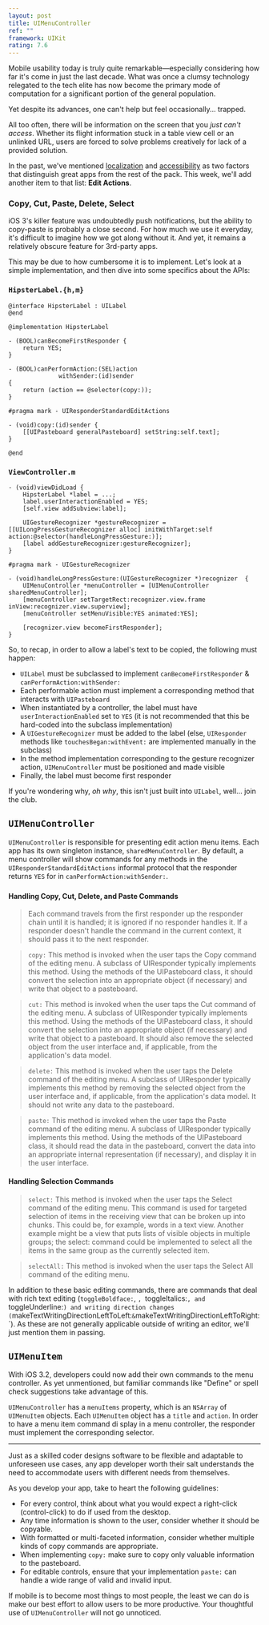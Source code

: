 ```yaml
---
layout: post
title: UIMenuController
ref: ""
framework: UIKit
rating: 7.6
---
```


Mobile usability today is truly quite remarkable—especially considering how far it's come in just the last decade. What was once a clumsy technology relegated to the tech elite has now become the primary mode of computation for a significant portion of the general population.

Yet despite its advances, one can't help but feel occasionally... trapped.

All too often, there will be information on the screen that you _just can't access_. Whether its flight information stuck in a table view cell or an unlinked URL, users are forced to solve problems creatively for lack of a provided solution.

In the past, we've mentioned [localization](http://nshipster.com/nslocalizedstring) and [accessibility](http://nshipster.com/uiaccessibility) as two factors that distinguish great apps from the rest of the pack. This week, we'll add another item to that list: **Edit Actions**.

### Copy, Cut, Paste, Delete, Select

iOS 3's killer feature was undoubtedly push notifications, but the ability to copy-paste is probably a close second. For how much we use it everyday, it's difficult to imagine how we got along without it. And yet, it remains a relatively obscure feature for 3rd-party apps.

This may be due to how cumbersome it is to implement. Let's look at a simple implementation, and then dive into some specifics about the APIs:

### `HipsterLabel.{h,m}`

~~~{objective-c}
@interface HipsterLabel : UILabel
@end

@implementation HipsterLabel

- (BOOL)canBecomeFirstResponder {
    return YES;
}

- (BOOL)canPerformAction:(SEL)action
              withSender:(id)sender
{
    return (action == @selector(copy:));
}

#pragma mark - UIResponderStandardEditActions

- (void)copy:(id)sender {
   	[[UIPasteboard generalPasteboard] setString:self.text];
}

@end
~~~

### `ViewController.m`

~~~{objective-c}
- (void)viewDidLoad {
	HipsterLabel *label = ...;
	label.userInteractionEnabled = YES;
    [self.view addSubview:label];

    UIGestureRecognizer *gestureRecognizer = [[UILongPressGestureRecognizer alloc] initWithTarget:self action:@selector(handleLongPressGesture:)];
    [label addGestureRecognizer:gestureRecognizer];
}

#pragma mark - UIGestureRecognizer

- (void)handleLongPressGesture:(UIGestureRecognizer *)recognizer  {
	UIMenuController *menuController = [UIMenuController sharedMenuController];
    [menuController setTargetRect:recognizer.view.frame inView:recognizer.view.superview];
    [menuController setMenuVisible:YES animated:YES];

    [recognizer.view becomeFirstResponder];
}
~~~

So, to recap, in order to allow a label's text to be copied, the following must happen:

- `UILabel` must be subclassed to implement `canBecomeFirstResponder` & `canPerformAction:withSender:`
- Each performable action must implement a corresponding method that interacts with `UIPasteboard`
- When instantiated by a controller, the label must have `userInteractionEnabled` set to `YES` (it is not recommended that this be hard-coded into the subclass implementation)
- A `UIGestureRecognizer` must be added to the label (else, `UIResponder` methods like `touchesBegan:withEvent:` are implemented manually in the subclass)
- In the method implementation corresponding to the gesture recognizer action, `UIMenuController` must be positioned and made visible
- Finally, the label must become first responder

If you're wondering why, _oh why_, this isn't just built into `UILabel`, well... join the club.

## `UIMenuController`

`UIMenuController` is responsible for presenting edit action menu items. Each app has its own singleton instance, `sharedMenuController`. By default, a menu controller will show commands for any methods in the `UIResponderStandardEditActions` informal protocol that the responder returns `YES` for in `canPerformAction:withSender:`.

### <UIResponderStandardEditActions>

#### Handling Copy, Cut, Delete, and Paste Commands

> Each command travels from the first responder up the responder chain until it is handled; it is ignored if no responder handles it. If a responder doesn't handle the command in the current context, it should pass it to the next responder.

> `copy:` This method is invoked when the user taps the Copy command of the editing menu. A subclass of UIResponder typically implements this method. Using the methods of the UIPasteboard class, it should convert the selection into an appropriate object (if necessary) and write that object to a pasteboard.

> `cut:` This method is invoked when the user taps the Cut command of the editing menu. A subclass of UIResponder typically implements this method. Using the methods of the UIPasteboard class, it should convert the selection into an appropriate object (if necessary) and write that object to a pasteboard. It should also remove the selected object from the user interface and, if applicable, from the application's data model.

> `delete:` This method is invoked when the user taps the Delete command of the editing menu. A subclass of UIResponder typically implements this method by removing the selected object from the user interface and, if applicable, from the application's data model. It should not write any data to the pasteboard.

> `paste:` This method is invoked when the user taps the Paste command of the editing menu. A subclass of UIResponder typically implements this method. Using the methods of the UIPasteboard class, it should read the data in the pasteboard, convert the data into an appropriate internal representation (if necessary), and display it in the user interface.

#### Handling Selection Commands

> `select:` This method is invoked when the user taps the Select command of the editing menu. This command is used for targeted selection of items in the receiving view that can be broken up into chunks. This could be, for example, words in a text view. Another example might be a view that puts lists of visible objects in multiple groups; the select: command could be implemented to select all the items in the same group as the currently selected item.

> `selectAll:` This method is invoked when the user taps the Select All command of the editing menu.

In addition to these basic editing commands, there are commands that deal with rich text editing (`toggleBoldface:`, `, `toggleItalics:`, and `toggleUnderline:`) and writing direction changes (`makeTextWritingDirectionLeftToLeft:` & `makeTextWritingDirectionLeftToRight:`). As these are not generally applicable outside of writing an editor, we'll just mention them in passing.

## `UIMenuItem`

With iOS 3.2, developers could now add their own commands to the menu controller. As yet unmentioned, but familiar commands like "Define" or spell check suggestions take advantage of this.

`UIMenuController` has a `menuItems` property, which is an `NSArray` of `UIMenuItem` objects. Each `UIMenuItem` object has a `title` and `action`. In order to have a menu item command di splay in a menu controller, the responder must implement the corresponding selector.

---

Just as a skilled coder designs software to be flexible and adaptable to unforeseen use cases, any app developer worth their salt understands the need to accommodate users with different needs from themselves.

As you develop your app, take to heart the following guidelines:

- For every control, think about what you would expect a right-click (control-click) to do if used from the desktop.
- Any time information is shown to the user, consider whether it should be copyable.
- With formatted or multi-faceted information, consider whether multiple kinds of copy commands are appropriate.
- When implementing `copy:` make sure to copy only valuable information to the pasteboard.
- For editable controls, ensure that your implementation `paste:` can handle a wide range of valid and invalid input.

If mobile is to become most things to most people, the least we can do is make our best effort to allow users to be more productive. Your thoughtful use of `UIMenuController` will not go unnoticed.
